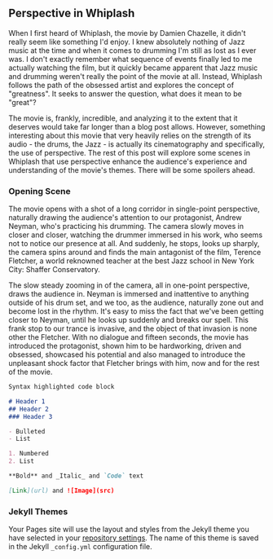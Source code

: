 ## Perspective in Whiplash

When I first heard of Whiplash, the movie by Damien Chazelle, it didn't really seem like something I'd enjoy. I knew absolutely nothing of Jazz music at the time and when it comes to drumming I'm still as lost as I ever was. I don't exactly remember what sequence of events finally led to me actually watching the film, but it quickly became apparent that Jazz music and drumming weren't really the point of the movie at all. Instead, Whiplash follows the path of the obsessed artist and explores the concept of "greatness". It seeks to answer the question, what does it mean to be "great"?

The movie is, frankly, incredible, and analyzing it to the extent that it deserves would take far longer than a blog post allows. However, something interesting about this movie that very heavily relies on the strength of its audio - the drums, the Jazz - is actually its cinematography and specifically, the use of perspective. The rest of this post will explore some scenes in Whiplash that use perspective enhance the audience's experience and understanding of the movie's themes. There will be some spoilers ahead.

### Opening Scene
The movie opens with a shot of a long corridor in single-point perspective, naturally drawing the audience's attention to our protagonist, Andrew Neyman, who's practicing his drumming. The camera slowly moves in closer and closer, watching the drummer immersed in his work, who seems not to notice our presence at all. And suddenly, he stops, looks up sharply, the camera spins around and finds the main antagonist of the film, Terence Fletcher, a world reknowned teacher at the best Jazz school in New York City: Shaffer Conservatory.

The slow steady zooming in of the camera, all in one-point perspective, draws the audience in. Neyman is immersed and inattentive to anything outside of his drum set, and we too, as the audience, naturally zone out and become lost in the rhythm. It's easy to miss the fact that we've been getting closer to Neyman, until he looks up suddenly and breaks our spell. This frank stop to our trance is invasive, and the object of that invasion is none other the Fletcher. With no dialogue and fifteen seconds, the movie has introduced the protagonist, shown him to be hardworking, driven and obsessed, showcased his potential and also managed to introduce the unpleasant shock factor that Fletcher brings with him, now and for the rest of the movie.

```markdown
Syntax highlighted code block

# Header 1
## Header 2
### Header 3

- Bulleted
- List

1. Numbered
2. List

**Bold** and _Italic_ and `Code` text

[Link](url) and ![Image](src)
```

### Jekyll Themes

Your Pages site will use the layout and styles from the Jekyll theme you have selected in your [repository settings](https://github.com/gabefighter99/WhiplashPerspective/settings/pages). The name of this theme is saved in the Jekyll `_config.yml` configuration file.
